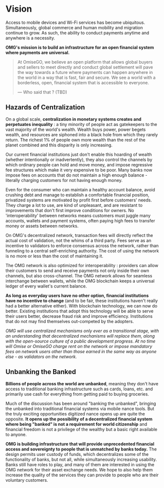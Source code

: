 # Vision

Access to mobile devices and Wi-Fi services has become ubiquitous. Simultaneously, global commerce and human mobility and migration continue to grow. As such, the ability to conduct payments anytime and anywhere is a necessity.

**OMG's mission is to build an infrastructure for an open financial system where payments are universal.**

> At OmiseGO, we believe an open platform that allows global buyers and sellers to meet directly and conduct global settlement will pave the way towards a future where payments can happen anywhere in the world in a way that is fast, fair and secure. We see a world with a borderless, open, financial system that is accessible to everyone.
> 
> — Who said that ? (TBD)


## Hazards of Centralization

On a global scale, **centralization in monetary systems creates and perpetuates inequality** : a tiny minority of people act as gatekeepers to the vast majority of the world's wealth. Wealth buys power, power begets wealth, and resources are siphoned into a black hole from which they rarely return. The richest 1% of people own more wealth than the rest of the planet combined and this disparity is only increasing.

Our current financial institutions just don't enable this hoarding of wealth (whether intentionally or inadvertently), they also control the channels by which ordinary people can hold and move money, and impose regressive fee structures which make it very expensive to be poor. Many banks now impose fees on accounts that do not maintain a high enough balance - literally charging customers for not having enough money.

Even for the consumer who can maintain a healthy account balance, avoid crushing debt and manage to establish a comfortable financial position, privatized systems are motivated by profit first before customers' needs. They charge a lot to use, are kind of unpleasant, and are resistant to improvements that don't first improve conditions for owners. No 'interoperability' between networks means customers must juggle many accounts, wallets and payment systems, often paying high fees to transfer money or assets between networks.

On OMG's decentralized network, transaction fees will directly reflect the actual cost of validation, not the whims of a third party. Fees serve as an incentive to validators to enforce consensus across the network, rather than funneling to a central self-enriching authority. The cost of using the network is no more or less than the cost of maintaining it.

The OMG network is also optimized for interoperability : providers can allow their customers to send and receive payments not only inside their own channels, but also cross-channel. The OMG network allows for seamless interchange between wallets, while the OMG blockchain keeps a universal ledger of every wallet's current balance.

**As long as everyday users have no other option, financial institutions have no incentive to change** (and to be fair, these institutions haven't really had a better alternative either). With blockchain technology, we can now do better. Existing institutions that adopt this technology will be able to serve their users better, decrease fraud risk and improve efficiency. Institutions that do not may find themselves out-competed by the adopters.

_OMG will use centralized mechanisms only ever as a transitional stage, with an understanding that decentralized mechanisms will replace them, along with the open-source culture of a public development progress. At no time will Omise or OmiseGO charge rent on the network or impose mandatory fees on network users other than those earned in the same way as anyone else - as validators on the network._


## Unbanking the Banked

**Billions of people across the world are unbanked**, meaning they don't have access to traditional banking infrastructure such as cards, loans, etc. and primarily use cash for everything from getting paid to buying groceries.

Much of the discussion has been around "banking the unbanked", bringing the unbanked into traditional financial systems via mobile nance tools. But the truly exciting opportunities digitized nance opens up are quite the opposite. **It opens up the possibility of a decentralized financial system where being "banked" is not a requirement for world citizenship** and financial freedom is not a privilege of the wealthy but a basic right available to anyone.

**OMG is building infrastructure that will provide unprecedented financial access and sovereignty to people that is unmatched by banks today.** The design permits user custody of funds, which decentralizes some of the functionality of banks, but not all, while simultaneously increasing usability. Banks still have roles to play, and many of them are interested in using the OMG network for their asset exchange needs. We hope to also help them increase the quality of the services they can provide to people who are their voluntary customers.  
